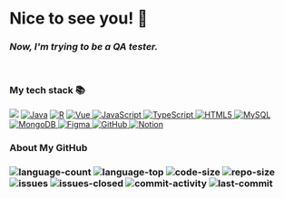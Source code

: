 # Nice to see you! 👋


<em><h3> Now, I'm trying to be a QA tester. </h3></em>
<br>
<h3>My tech stack 📚</h3>
<a href= "https://www.python.org"><img src ="https://img.shields.io/badge/-Python-3776AB?&style=flat-for-the-badge&logo=Python&logoColor=white"/></a>
<a href= "https://www.python.org">
<img alt="Java" src ="https://img.shields.io/badge/-Java-007396?&style=flat-for-the-badge&logo=Java&logoColor=white"/></a>
<a href="https://www.r-project.org/">
<img alt="R" src ="https://img.shields.io/badge/-R-276DC3?&style=flat-for-the-badge&logo=R&logoColor=white"/></a>
<a href="https://vuejs.org/"><img alt="Vue" src ="https://img.shields.io/badge/-Vue.js-4FC08D?&style=flat-for-the-badge&logo=Vue.js&logoColor=white"/>
</a>
<a href="https://developer.mozilla.org/ko/docs/Web/JavaScript"><img alt="JavaScript" src ="https://img.shields.io/badge/-JavaScript-F7DF1E?&style=flat-for-the-badge&logo=JavaScript&logoColor=white"/>
</a>
<a href="https://www.typescriptlang.org/"><img alt="TypeScript" src ="https://img.shields.io/badge/-TypeScript-3178C6?&style=flat-for-the-badge&logo=TypeScript&logoColor=white"/>
</a>
<a href="https://www.w3.org/TR/2021/SPSD-html52-20210128/"><img alt="HTML5" src ="https://img.shields.io/badge/-HTML5-E34F26?&style=flat-for-the-badge&logo=HTML&logoColor=white"/>
</a>
<a href="https://www.mysql.com/"><img alt="MySQL" src ="https://img.shields.io/badge/-MySQL-4479A1?&style=flat-for-the-badge&logo=MySQL&logoColor=white"/>
</a>
<a href="https://www.mongodb.com/"><img alt="MongoDB" src ="https://img.shields.io/badge/-MongoDB-47A248?&style=flat-for-the-badge&logo=MongoDB&logoColor=white"/>
</a>
<a href="http://www.Figma.com/"><img alt="Figma" src ="https://img.shields.io/badge/-Figma-F24E1E?&style=flat-for-the-badge&logo=Figma&logoColor=white"/>
</a>
<a href="http://github.com"><img alt="GitHub" src ="https://img.shields.io/badge/-GitHub-181717?&style=flat-for-the-badge&logo=GitHub&logoColor=white"/>
</a>
<a href="http://www.Notion.so/"><img alt="Notion" src ="https://img.shields.io/badge/-Notion-lightgrey?&style=flat-for-the-badge&logo=Notion&logoColor=white"/>
</a>




<h3>About My GitHub<h3>
<img alt="language-count" src="https://img.shields.io/github/languages/count/KangHoi/KangHoi.github.io"/>
<img alt="language-top" src="https://img.shields.io/github/languages/top/KangHoi/KangHoi.github.io"/>
<img alt="code-size" src="https://img.shields.io/github/languages/code-size/KangHoi/KangHoi.github.io"/>
<img alt="repo-size" src="https://img.shields.io/github/repo-size/KangHoi/KangHoi.github.io"/>
<img alt="issues" src="https://img.shields.io/github/issues/KangHoi/KangHoi.github.io"/>
<img alt="issues-closed" src="https://img.shields.io/github/issues-closed/KangHoi/KangHoi.github.io"/>  
<img alt="commit-activity" src ="https://img.shields.io/github/commit-activity/w/KangHoi/KangHoi.github.io"/>
<img alt="last-commit" src="https://img.shields.io/github/last-commit/KangHoi/KangHoi.github.io"/>





<!--
**KangHoi/KangHoi** is a ✨ _special_ ✨ repository because its `README.md` (this file) appears on your GitHub profile.

Here are some ideas to get you started:

- 🔭 I’m currently working on ...
- 🌱 I’m currently learning ...
- 👯 I’m looking to collaborate on ...
- 🤔 I’m looking for help with ...
- 💬 Ask me about ...
- 📫 How to reach me: ...
- 😄 Pronouns: ...
- ⚡ Fun fact: ...
-->
